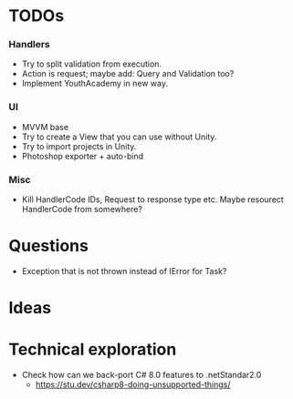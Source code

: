 # TODOs

### Handlers
* Try to split validation from execution.
* Action is request; maybe add: Query and Validation too?
* Implement YouthAcademy in new way.

### UI
* MVVM base
* Try to create a View that you can use without Unity.
* Try to import projects in Unity.
* Photoshop exporter + auto-bind

### Misc
* Kill HandlerCode IDs, Request to response type etc. Maybe resourect HandlerCode from somewhere?

# Questions
- Exception that is not thrown instead of IError for Task?

# Ideas

# Technical exploration

- Check how can we back-port C# 8.0 features to .netStandar2.0
	- https://stu.dev/csharp8-doing-unsupported-things/

